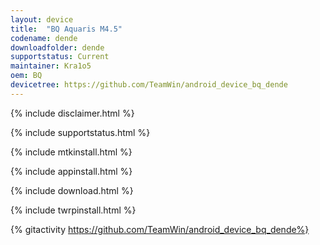 ```yaml
---
layout: device
title:  "BQ Aquaris M4.5"
codename: dende
downloadfolder: dende
supportstatus: Current
maintainer: Kra1o5
oem: BQ
devicetree: https://github.com/TeamWin/android_device_bq_dende
---
```


{% include disclaimer.html %}

{% include supportstatus.html %}

{% include mtkinstall.html %}

{% include appinstall.html %}

{% include download.html %}

{% include twrpinstall.html %}

{% gitactivity  https://github.com/TeamWin/android_device_bq_dende%}
